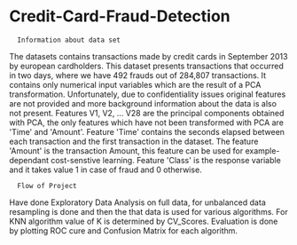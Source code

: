 # Credit-Card-Fraud-Detection
      Information about data set
The datasets contains transactions made by credit cards in September 2013 by european cardholders. This dataset presents transactions that occurred in two days, where we have 492 frauds out of 284,807 transactions. 
It contains only numerical input variables which are the result of a PCA transformation. Unfortunately, due to confidentiality issues original features are not provided and more background information about the data is also not present. Features V1, V2, ... V28 are the principal components obtained with PCA, the only features which have not been transformed with PCA are 'Time' and 'Amount'. Feature 'Time' contains the seconds elapsed between each transaction and the first transaction in the dataset. The feature 'Amount' is the transaction Amount, this feature can be used for example-dependant cost-senstive learning. Feature 'Class' is the response variable and it takes value 1 in case of fraud and 0 otherwise.

      Flow of Project
Have done Exploratory Data Analysis on full data, for unbalanced data resampling is done and then the that data is used for various algorithms. For KNN algorithm value of K is determined by CV_Scores.
Evaluation is done by plotting ROC cure and Confusion Matrix for each algorithm.
